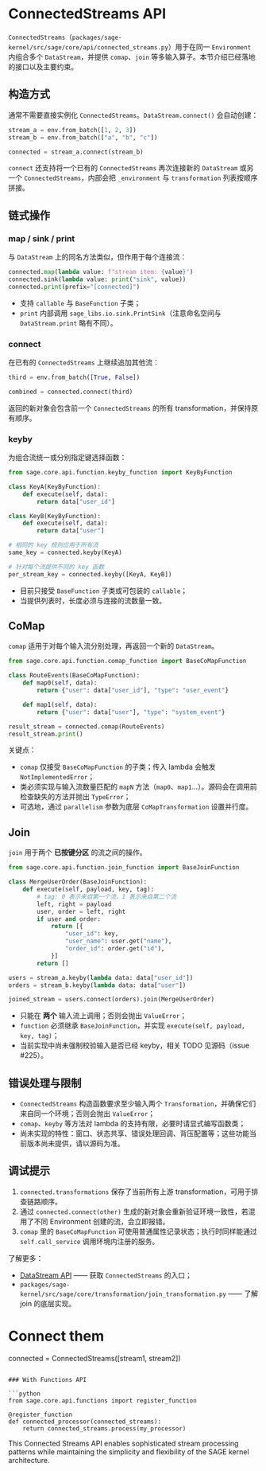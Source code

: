 # ConnectedStreams API

`ConnectedStreams`（`packages/sage-kernel/src/sage/core/api/connected_streams.py`）用于在同一 `Environment` 内组合多个 `DataStream`，并提供 `comap`、`join` 等多输入算子。本节介绍已经落地的接口以及主要约束。

## 构造方式

通常不需要直接实例化 `ConnectedStreams`。`DataStream.connect()` 会自动创建：

```python
stream_a = env.from_batch([1, 2, 3])
stream_b = env.from_batch(["a", "b", "c"])

connected = stream_a.connect(stream_b)
```

`connect` 还支持将一个已有的 `ConnectedStreams` 再次连接新的 `DataStream` 或另一个 `ConnectedStreams`，内部会把 `_environment` 与 `transformation` 列表按顺序拼接。

## 链式操作

### map / sink / print

与 `DataStream` 上的同名方法类似，但作用于每个连接流：

```python
connected.map(lambda value: f"stream item: {value}")
connected.sink(lambda value: print("sink", value))
connected.print(prefix="[connected]")
```

- 支持 `callable` 与 `BaseFunction` 子类；
- `print` 内部调用 `sage_libs.io.sink.PrintSink`（注意命名空间与 `DataStream.print` 略有不同）。

### connect

在已有的 `ConnectedStreams` 上继续追加其他流：

```python
third = env.from_batch([True, False])

combined = connected.connect(third)
```

返回的新对象会包含前一个 `ConnectedStreams` 的所有 transformation，并保持原有顺序。

### keyby

为组合流统一或分别指定键选择函数：

```python
from sage.core.api.function.keyby_function import KeyByFunction

class KeyA(KeyByFunction):
    def execute(self, data):
        return data["user_id"]

class KeyB(KeyByFunction):
    def execute(self, data):
        return data["user"]

# 相同的 key 规则应用于所有流
same_key = connected.keyby(KeyA)

# 针对每个流提供不同的 key 函数
per_stream_key = connected.keyby([KeyA, KeyB])
```

- 目前只接受 `BaseFunction` 子类或可包装的 `callable`；
- 当提供列表时，长度必须与连接的流数量一致。

## CoMap

`comap` 适用于对每个输入流分别处理，再返回一个新的 `DataStream`。

```python
from sage.core.api.function.comap_function import BaseCoMapFunction

class RouteEvents(BaseCoMapFunction):
    def map0(self, data):
        return {"user": data["user_id"], "type": "user_event"}

    def map1(self, data):
        return {"user": data["user"], "type": "system_event"}

result_stream = connected.comap(RouteEvents)
result_stream.print()
```

关键点：

- `comap` 仅接受 `BaseCoMapFunction` 的子类；传入 lambda 会触发 `NotImplementedError`；
- 类必须实现与输入流数量匹配的 `mapN` 方法（`map0`、`map1`…）。源码会在调用前检查缺失的方法并抛出 `TypeError`；
- 可选地，通过 `parallelism` 参数为底层 `CoMapTransformation` 设置并行度。

## Join

`join` 用于两个 **已按键分区** 的流之间的操作。

```python
from sage.core.api.function.join_function import BaseJoinFunction

class MergeUserOrder(BaseJoinFunction):
    def execute(self, payload, key, tag):
        # tag: 0 表示来自第一个流，1 表示来自第二个流
        left, right = payload
        user, order = left, right
        if user and order:
            return [{
                "user_id": key,
                "user_name": user.get("name"),
                "order_id": order.get("id"),
            }]
        return []

users = stream_a.keyby(lambda data: data["user_id"])
orders = stream_b.keyby(lambda data: data["user"])

joined_stream = users.connect(orders).join(MergeUserOrder)
```

- 只能在 **两个** 输入流上调用；否则会抛出 `ValueError`；
- `function` 必须继承 `BaseJoinFunction`，并实现 `execute(self, payload, key, tag)`；
- 当前实现中尚未强制校验输入是否已经 keyby，相关 TODO 见源码（issue #225）。

## 错误处理与限制

- `ConnectedStreams` 构造函数要求至少输入两个 `Transformation`，并确保它们来自同一个环境；否则会抛出 `ValueError`；
- `comap`、`keyby` 等方法对 lambda 的支持有限，必要时请显式编写函数类；
- 尚未实现的特性：窗口、状态共享、错误处理回调、背压配置等；这些功能当前版本尚未提供，请以源码为准。

## 调试提示

1. `connected.transformations` 保存了当前所有上游 transformation，可用于排查链路顺序。
2. 通过 `connected.connect(other)` 生成的新对象会重新验证环境一致性，若混用了不同 Environment 创建的流，会立即报错。
3. `comap` 里的 `BaseCoMapFunction` 可使用普通属性记录状态；执行时同样能通过 `self.call_service` 调用环境内注册的服务。

了解更多：
- [DataStream API](datastreams.md) —— 获取 `ConnectedStreams` 的入口；
- `packages/sage-kernel/src/sage/core/transformation/join_transformation.py` —— 了解 join 的底层实现。

# Connect them
connected = ConnectedStreams([stream1, stream2])
```

### With Functions API

```python
from sage.core.api.functions import register_function

@register_function
def connected_processor(connected_streams):
    return connected_streams.process(my_processor)
```

This Connected Streams API enables sophisticated stream processing patterns while maintaining the simplicity and flexibility of the SAGE kernel architecture.
